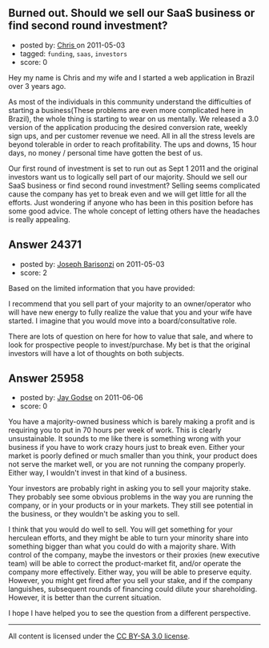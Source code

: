 ## Burned out. Should we sell our SaaS business or find second round investment?

- posted by: [Chris ](https://stackexchange.com/users/-1/10193-chris) on 2011-05-03
- tagged: `funding`, `saas`, `investors`
- score: 0

Hey my name is Chris and my wife and I started a web application in Brazil over 3 years ago. 

As most of the individuals in this community understand the difficulties of starting a business(These problems are even more complicated here in Brazil), the whole thing is starting to wear on us mentally. We released a 3.0 version of the application producing the desired conversion rate, weekly sign ups, and per customer revenue we need. All in all the stress levels are beyond tolerable in order to reach profitability.
The ups and downs, 15 hour days, no money / personal time have gotten the best of us.

Our first round of investment is set to run out as Sept 1 2011 and the original investors want us to logically sell part of our majority. Should we sell our SaaS business or find second round investment? Selling seems complicated cause the company has yet to break even and we will get little for all the efforts. Just wondering if anyone who has been in this position before has some good advice. The whole concept of letting others have the headaches is really appealing.


## Answer 24371

- posted by: [Joseph Barisonzi](https://stackexchange.com/users/-1/8791-joseph-barisonzi) on 2011-05-03
- score: 2

Based on the limited information that you have provided: 

I recommend that you sell part of your majority to an owner/operator who will have new energy to fully realize the value that you and your wife have started.  I imagine that you would move into a board/consultative role. 

There are lots of question on here for how to value that sale, and where to look for prospective people to invest/purchase. My bet is that the original investors will have a lot of thoughts on both subjects. 


## Answer 25958

- posted by: [Jay Godse](https://stackexchange.com/users/-1/7757-jay-godse) on 2011-06-06
- score: 0

You have a majority-owned business which is barely making a profit and is requiring you to put in 70 hours per week of work. This is clearly unsustainable. It sounds to me like there is something wrong with your business if you have to work crazy hours just to break even. Either your market is poorly defined or much smaller than you think, your product does not serve the market well, or you are not running the company properly. Either way, I wouldn't invest in that kind of a business. 

Your investors are probably right in asking you to sell your majority stake. They probably see some obvious problems in the way you are running the company, or in your products or in  your markets. They still see potential in the business, or they wouldn't be asking you to sell. 

I think that you would do well to sell. You will get something for your herculean efforts, and they might be able to turn your minority share into something bigger than what you could do with a majority share. With control of the company, maybe the investors or their proxies (new executive team) will be able to correct the product-market fit, and/or operate the company more effectively. Either way, you will be able to preserve equity. However, you might get fired after  you sell your stake, and if the company languishes, subsequent rounds of financing could dilute your shareholding. However, it is better than the current situation. 

I hope I have helped you to see the question from a different perspective. 





---

All content is licensed under the [CC BY-SA 3.0 license](https://creativecommons.org/licenses/by-sa/3.0/).
